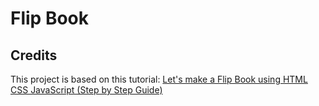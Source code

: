 # Flip Book

## Credits
This project is based on this tutorial: [Let's make a Flip Book using HTML CSS JavaScript (Step by Step Guide)](https://www.youtube.com/watch?v=0kD6ff2J3BQ)